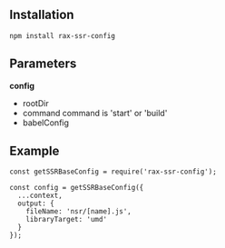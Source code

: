 ## Installation

`npm install rax-ssr-config`

## Parameters

**config**

* rootDir
* command command is 'start' or 'build'
* babelConfig

## Example

```
const getSSRBaseConfig = require('rax-ssr-config');

const config = getSSRBaseConfig({
  ...context,
  output: {
    fileName: 'nsr/[name].js',
    libraryTarget: 'umd'
  }
});

```